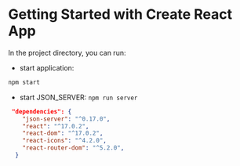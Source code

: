 # Getting Started with Create React App

In the project directory, you can run:

- start application:
```cmd
npm start
```
- start JSON_SERVER: `npm run server`

```json
 "dependencies": {
    "json-server": "^0.17.0",
    "react": "^17.0.2",
    "react-dom": "^17.0.2",
    "react-icons": "^4.2.0",
    "react-router-dom": "^5.2.0",
  }
```
